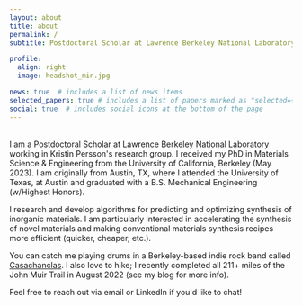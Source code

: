 ```yaml
---
layout: about
title: about
permalink: /
subtitle: Postdoctoral Scholar at Lawrence Berkeley National Laboratory

profile:
  align: right
  image: headshot_min.jpg

news: true  # includes a list of news items
selected_papers: true # includes a list of papers marked as "selected={true}"
social: true  # includes social icons at the bottom of the page
---
```


\
I am a Postdoctoral Scholar at Lawrence Berkeley National Laboratory working
in Kristin Persson's research group. I received my PhD in Materials Science &
Engineering from the University of California, Berkeley (May 2023). I am originally from
Austin, TX, where I attended the University of Texas, at Austin and graduated with a B.S.
Mechanical Engineering (w/Highest Honors).

I research and develop algorithms for predicting and optimizing synthesis of inorganic
materials. I am particularly interested in accelerating the synthesis of novel materials
and making conventional materials synthesis recipes more efficient (quicker, cheaper, etc.).

You can catch me playing drums in a Berkeley-based indie rock band
called [Casachanclas](https://casachanclas.bandcamp.com/). I also love to hike; I
recently completed all 211+ miles of the John Muir Trail in August 2022 (see my blog for
more info).

Feel free to reach out via email or LinkedIn if you'd like to chat!

